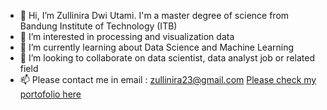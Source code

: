 - 👋 Hi, I’m Zullinira Dwi Utami. I'm a master degree of science from Bandung Institute of Technology (ITB)
- 👀 I’m interested in processing and visualization data
- 🌱 I’m currently learning about Data Science and Machine Learning
- 💞️ I’m looking to collaborate on data scientist, data analyst job or related field
- 📫 Please contact me in email : zullinira23@gmail.com
[Please check my portofolio here](https://github.com/Zullinira/Portofolio-Data-Science_Zullinira)
<!---
Zullinira/Zullinira is a ✨ special ✨ repository because its `README.md` (this file) appears on your GitHub profile.
You can click the Preview link to take a look at your changes.
--->
